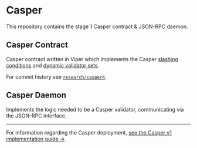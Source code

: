 # Casper

This repository contains the stage 1 Casper contract & JSON-RPC daemon.

## Casper Contract
Casper contract written in Viper which implements the Casper [slashing conditions](https://medium.com/@VitalikButerin/safety-under-dynamic-validator-sets-ef0c3bbdf9f6) and [dynamic validator sets](https://medium.com/@VitalikButerin/minimal-slashing-conditions-20f0b500fc6c). 

For commit history see [`research/casper4`](https://github.com/ethereum/research/tree/master/casper4).

## Casper Daemon
Implements the logic needed to be a Casper validator, communicating via the JSON-RPC interface.

---

For information regarding the Casper deployment,
[see the Casper v1 implementation guide ->](https://github.com/ethereum/research/wiki/Casper-Version-1-Implementation-Guide)
